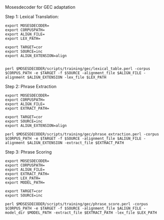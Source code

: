 Mosesdecoder for GEC adaptation





Step 1: Lexical Translation:

 

```shell
export MOSESDECODER=
export CORPUSPATH=
export ALIGN_FILE=
export LEX_PATH=

export TARGET=cor
export SOURCE=inc
export ALIGN_EXTENSION=align
```



```shell

perl $MOSESDECODER/scripts/training/gec/lexical_table.perl -corpus $CORPUS_PATH -e $TARGET -f $SOURCE -alignment_file $ALIGN_FILE -alignment $ALIGN_EXTENSION -lex_file $LEX_PATH

```





Step 2: Phrase Extraction



```shell
export MOSESDECODER=
export CORPUSPATH=
export ALIGN_FILE=
export EXTRACT_PATH=

export TARGET=cor
export SOURCE=inc
export ALIGN_EXTENSION=align
```

```shell
perl $MOSESDECODER/scripts/training/gec/phrase_extraction.perl -corpus $CORPUS_PATH -e $TARGET -f $SOURCE -alignment_file $ALIGN_FILE -alignment $ALIGN_EXTENSION -extract_file $EXTRACT_PATH

```



Step 3: Phrase Scoring



```shell
export MOSESDECODER=
export CORPUSPATH=
export ALIGN_FILE=
export EXTRACT_PATH=
export LEX_PATH=
export MODEL_PATH=

export TARGET=cor
export SOURCE=inc
```

```shell
perl $MOSESDECODER/scripts/training/gec/phrase_score.perl -corpus $CORPUS_PATH -e $TARGET -f $SOURCE -alignment_file $ALIGN_FILE -model_dir $MODEL_PATH -extract_file $EXTRACT_PATH -lex_file $LEX_PATH
```

